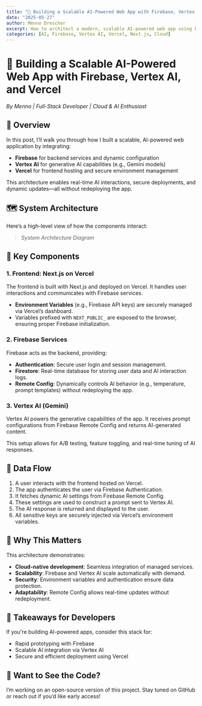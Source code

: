 ```yaml
---
title: "🚀 Building a Scalable AI-Powered Web App with Firebase, Vertex AI, and Vercel"
date: "2025-05-27"
author: Menno Drescher
excerpt: How to architect a modern, scalable AI-powered web app using Firebase, Vertex AI, and Vercel for seamless real-time AI, secure deployments, and dynamic updates.
categories: [AI, Firebase, Vertex AI, Vercel, Next.js, Cloud]
---
```


# 🚀 Building a Scalable AI-Powered Web App with Firebase, Vertex AI, and Vercel

_By Menno | Full-Stack Developer | Cloud & AI Enthusiast_

## 🧠 Overview
In this post, I’ll walk you through how I built a scalable, AI-powered web application by integrating:

- **Firebase** for backend services and dynamic configuration
- **Vertex AI** for generative AI capabilities (e.g., Gemini models)
- **Vercel** for frontend hosting and secure environment management

This architecture enables real-time AI interactions, secure deployments, and dynamic updates—all without redeploying the app.

## 🗺️ System Architecture
Here’s a high-level view of how the components interact:

> _System Architecture Diagram_

## 🔧 Key Components

### 1. Frontend: Next.js on Vercel
The frontend is built with Next.js and deployed on Vercel. It handles user interactions and communicates with Firebase services.

- **Environment Variables** (e.g., Firebase API keys) are securely managed via Vercel’s dashboard.
- Variables prefixed with `NEXT_PUBLIC_` are exposed to the browser, ensuring proper Firebase initialization.

### 2. Firebase Services
Firebase acts as the backend, providing:

- **Authentication**: Secure user login and session management.
- **Firestore**: Real-time database for storing user data and AI interaction logs.
- **Remote Config**: Dynamically controls AI behavior (e.g., temperature, prompt templates) without redeploying the app.

### 3. Vertex AI (Gemini)
Vertex AI powers the generative capabilities of the app. It receives prompt configurations from Firebase Remote Config and returns AI-generated content.

This setup allows for A/B testing, feature toggling, and real-time tuning of AI responses.

## 🔄 Data Flow
1. A user interacts with the frontend hosted on Vercel.
2. The app authenticates the user via Firebase Authentication.
3. It fetches dynamic AI settings from Firebase Remote Config.
4. These settings are used to construct a prompt sent to Vertex AI.
5. The AI response is returned and displayed to the user.
6. All sensitive keys are securely injected via Vercel’s environment variables.

## 🧪 Why This Matters
This architecture demonstrates:

- **Cloud-native development**: Seamless integration of managed services.
- **Scalability**: Firebase and Vertex AI scale automatically with demand.
- **Security**: Environment variables and authentication ensure data protection.
- **Adaptability**: Remote Config allows real-time updates without redeployment.

## 📌 Takeaways for Developers
If you're building AI-powered apps, consider this stack for:

- Rapid prototyping with Firebase
- Scalable AI integration via Vertex AI
- Secure and efficient deployment using Vercel

## 📁 Want to See the Code?
I’m working on an open-source version of this project. Stay tuned on GitHub or reach out if you’d like early access!
